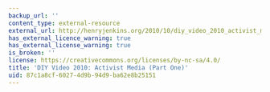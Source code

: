 ```yaml
---
backup_url: ''
content_type: external-resource
external_url: http://henryjenkins.org/2010/10/diy_video_2010_activist_media.html
has_external_licence_warning: true
has_external_license_warning: true
is_broken: ''
license: https://creativecommons.org/licenses/by-nc-sa/4.0/
title: 'DIY Video 2010: Activist Media (Part One)'
uid: 87c1a8cf-6027-4d9b-94d9-ba62e8b25151
---
```

